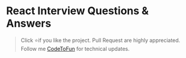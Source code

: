 # React Interview Questions & Answers

> Click :star:if you like the project. Pull Request are highly appreciated. Follow me [CodeToFun](https://codetofun.com) for technical updates.
